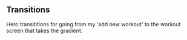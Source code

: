  ## Transitions

 Hero transititions for going from my 'add new workout' to the workout screen that takes the gradient.


